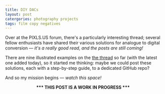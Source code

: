```yaml
---
title: DIY DACs
layout: post
catergories: photography projects
tags: film copy negatives
---
```


Over at the PIXLS.US forum, there's a particularly interesting thread; several fellow enthusiasts have shared their various solutions for analogue to digital conversion — <i>it's a really good read, and the posts are still coming!</i>

There are nine illustrated examples on the [the thread](https://discuss.pixls.us/t/diy-copy-stand-for-dslr-scanning/14833/71) so far (with the latest one added today), so it started me thinking: maybe we could post these solutions, each with a step-by-step guide, to a dedicated GitHub repo? 

And so my mission begins — <i>watch this space!</i>

<center>
<b>*** THIS POST IS A WORK IN PROGRESS ***</b>
</center>




